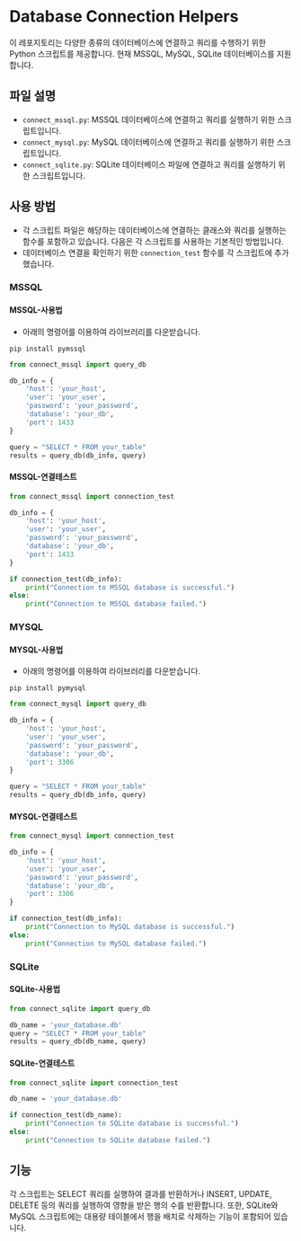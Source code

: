 # Database Connection Helpers

이 레포지토리는 다양한 종류의 데이터베이스에 연결하고 쿼리를 수행하기 위한 Python 스크립트를 제공합니다. 현재 MSSQL, MySQL, SQLite 데이터베이스를 지원합니다.

## 파일 설명

- `connect_mssql.py`: MSSQL 데이터베이스에 연결하고 쿼리를 실행하기 위한 스크립트입니다.
- `connect_mysql.py`: MySQL 데이터베이스에 연결하고 쿼리를 실행하기 위한 스크립트입니다.
- `connect_sqlite.py`: SQLite 데이터베이스 파일에 연결하고 쿼리를 실행하기 위한 스크립트입니다.

## 사용 방법

- 각 스크립트 파일은 해당하는 데이터베이스에 연결하는 클래스와 쿼리를 실행하는 함수를 포함하고 있습니다. 다음은 각 스크립트를 사용하는 기본적인 방법입니다. 
- 데이터베이스 연결을 확인하기 위한 `connection_test` 함수를 각 스크립트에 추가했습니다.

### MSSQL
#### MSSQL-사용법
- 아래의 명령어를 이용하여 라이브러리를 다운받습니다.
```
pip install pymssql
```

```python
from connect_mssql import query_db

db_info = {
    'host': 'your_host',
    'user': 'your_user',
    'password': 'your_password',
    'database': 'your_db',
    'port': 1433
}

query = "SELECT * FROM your_table"
results = query_db(db_info, query)
```
#### MSSQL-연결테스트
```python
from connect_mssql import connection_test

db_info = {
    'host': 'your_host',
    'user': 'your_user',
    'password': 'your_password',
    'database': 'your_db',
    'port': 1433
}

if connection_test(db_info):
    print("Connection to MSSQL database is successful.")
else:
    print("Connection to MSSQL database failed.")
```

### MYSQL

#### MYSQL-사용법
- 아래의 명령어를 이용하여 라이브러리를 다운받습니다.
```
pip install pymysql
```

```python
from connect_mysql import query_db

db_info = {
    'host': 'your_host',
    'user': 'your_user',
    'password': 'your_password',
    'database': 'your_db',
    'port': 3306
}

query = "SELECT * FROM your_table"
results = query_db(db_info, query)
```
#### MYSQL-연결테스트
```python
from connect_mysql import connection_test

db_info = {
    'host': 'your_host',
    'user': 'your_user',
    'password': 'your_password',
    'database': 'your_db',
    'port': 3306
}

if connection_test(db_info):
    print("Connection to MySQL database is successful.")
else:
    print("Connection to MySQL database failed.")
```

### SQLite
#### SQLite-사용법
```python
from connect_sqlite import query_db

db_name = 'your_database.db'
query = "SELECT * FROM your_table"
results = query_db(db_name, query)
```
#### SQLite-연결테스트
```python
from connect_sqlite import connection_test

db_name = 'your_database.db'

if connection_test(db_name):
    print("Connection to SQLite database is successful.")
else:
    print("Connection to SQLite database failed.")
```
## 기능
각 스크립트는 SELECT 쿼리를 실행하여 결과를 반환하거나 INSERT, UPDATE, DELETE 등의 쿼리를 실행하여 영향을 받은 행의 수를 반환합니다. 또한, SQLite와 MySQL 스크립트에는 대용량 테이블에서 행을 배치로 삭제하는 기능이 포함되어 있습니다.